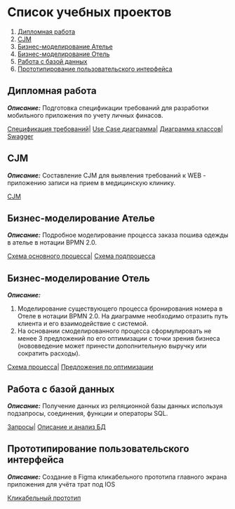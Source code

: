 # Список учебных проектов
1. [Дипломная работа](#дипломная-работа)
2. [CJM](#cjm)
3. [Бизнес-моделирование Ателье](#бизнес-моделирование-ателье)
4. [Бизнес-моделирование Отель](#бизнес-моделирование-отель)
5. [Работа с базой данных](#работа-с-базой-данных)
6. [Прототипирование пользовательского интерфейса](#прототипирование-пользовательского-интерфейса)

## Дипломная работа
_**Описание:**_ Подготовка спецификации требований для разработки мобильного приложения по учету личных финасов.

[Спецификация требований](https://github.com/Basil518/Basil518/blob/a90ef8e01a4597006e2bb6ffcb050e5cdc48a663/1.%20SRS%20%D0%94%D0%B8%D0%BF%D0%BB%D0%BE%D0%BC%20%D0%91%D1%83%D1%85%D1%82%D0%B8%D1%8F%D1%80%D0%BE%D0%B2%20SAL-25%20(2).pdf)| [Use Case диаграмма](https://drive.google.com/file/d/1f1YCMgcssd2DJ5UTYxQaBlafCMrTbBDc/view?usp=sharing)| [Диаграмма классов](https://drive.google.com/file/d/1Mty7ap3SdBmgmPFyvICJhZ9BLdQgApEl/view?usp=sharing)| [Swagger](https://app.swaggerhub.com/apis/BASILVB/MyFinance/1)
## CJM
_**Описание:**_ Составление CJM для выявления требований к WEB - приложению записи на прием в медицинскую клинику.

[CJM](https://github.com/Basil518/Basil518/blob/e6cab509123b6317089f50358f35581440fd8848/3.%20CJM%20%D0%9A%D0%BB%D0%B8%D0%BD%D0%B8%D0%BA%D0%B0%20-%20%D0%9B%D0%B8%D1%81%D1%821%20(2).pdf)
## Бизнес-моделирование Ателье
_**Описание:**_ Подробное моделирование процесса заказа пошива одежды в ателье в нотации BPMN 2.0.

[Схема основного процесса](https://github.com/Basil518/Basil518/blob/e6cab509123b6317089f50358f35581440fd8848/4.1.%20%D0%91%D0%B8%D0%B7%D0%BD%D0%B5%D1%81%20%D0%BC%D0%BE%D0%B4%D0%B5%D0%BB%D0%B8%D1%80.%20%D0%BE%D1%81%D0%BD.%20%D0%BF%D1%80%D0%BE%D1%86..svg)| [Схема подпроцесса](https://github.com/Basil518/Basil518/blob/e6cab509123b6317089f50358f35581440fd8848/4.2.%20%D0%91%D0%B8%D0%B7%D0%BD%D0%B5%D1%81%20%D0%BC%D0%BE%D0%B4%D0%B5%D0%BB%D0%B8%D1%80.%20%D0%BF%D0%BE%D0%B4%D0%BF%D1%80%D0%BE%D1%86.svg)

## Бизнес-моделирование Отель
_**Описание:**_ 
1. Моделирование существующего процесса бронирования номера в Отеле в нотации BPMN 2.0. На диаграмме необходимо отразить путь клиента и его взаимодействие с системой.
2. На основании смоделированного процесса сформулировать не менее 3 предложений по его оптимизации с точки зрения бизнеса (нововведение может принести дополнительную выручку или сократить расходы).

[Схема процесса](https://github.com/Basil518/Basil518/blob/988da8fb39c048296025ef818736e27968db834a/5.1.%20%D0%A1%D1%85%D0%B5%D0%BC%D0%B0%20%D1%80%D0%B5%D0%B3%D0%B8%D1%81%D1%82%D1%80%D0%B0%D1%86%D0%B8%D1%8F%20%D0%BA%D0%BB%D0%B8%D0%B5%D0%BD%D1%82%D0%B0%20%D0%B3%D0%BE%D1%81%D1%82%D0%B8%D0%BD%D0%B8%D1%86%D0%B0.svg)| [Предложения по оптимизации](https://github.com/Basil518/Basil518/blob/47a1a5a52d90385ce07c0598a9c88f91232aae06/5.2.%20%D0%9F%D1%80%D0%B5%D0%B4%D0%BB%D0%BE%D0%B6%D0%B5%D0%BD%D0%B8%D1%8F%20%D0%BF%D0%BE%20%D0%BE%D0%BF%D1%82%D0%B8%D0%BC%D0%B8%D0%B7%D0%B0%D1%86%D0%B8%D0%B8.pdf)

## Работа с базой данных
_**Описание:**_ Получение данных из реляционной базы данных используя подзапросы, соединения, функции и операторы SQL.

[Запросы](https://github.com/Basil518/Basil518/blob/47a1a5a52d90385ce07c0598a9c88f91232aae06/6.%20%D0%98%D1%82%D0%BE%D0%B3%D0%BE%D0%B2%D0%BE%D0%B5_SQL.sql)|  [Описание и анализ БД](https://github.com/Basil518/Basil518/blob/47a1a5a52d90385ce07c0598a9c88f91232aae06/6.1.%20%D0%98%D1%82%D0%BE%D0%B3%D0%BE%D0%B2%D0%B0%D1%8F_%D1%80%D0%B0%D0%B1%D0%BE%D1%82%D0%B0_SQL__%D0%91%D1%83%D1%85%D1%82%D1%8F%D0%B8%D1%80%D0%BE%D0%B2_%D0%92.docx.pdf)

## Прототипирование пользовательского интерфейса
_**Описание:**_ Создание в Figma кликабельного прототипа главного экрана приложения для учёта трат под IOS

[Кликабельный прототип](https://www.figma.com/proto/1CWphMBHAD7xupmzf2muJ6/%D0%94%D0%97-%D0%9A%D0%BB%D0%B8%D0%BA%D0%B0%D0%B1%D0%B5%D0%BB%D1%8C%D0%BD%D1%8B%D0%B9-%D0%BF%D1%80%D0%BE%D1%82%D0%BE%D1%82%D0%B8%D0%BF?page-id=0%3A1&node-id=1-487&viewport=319%2C519%2C0.74&scaling=scale-down&starting-point-node-id=1%3A487)
